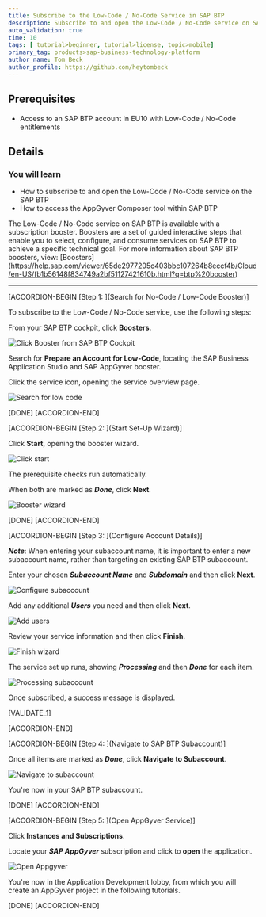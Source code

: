 ```yaml
---
title: Subscribe to the Low-Code / No-Code Service in SAP BTP
description: Subscribe to and open the Low-Code / No-Code service on SAP BTP, and get access to the AppGyver Composer tool, an intuitive application development solution for users of all technical abilities.
auto_validation: true
time: 10
tags: [ tutorial>beginner, tutorial>license, topic>mobile]
primary_tag: products>sap-business-technology-platform
author_name: Tom Beck
author_profile: https://github.com/heytombeck
---
```


## Prerequisites
 - Access to an SAP BTP account in EU10 with Low-Code / No-Code entitlements

## Details
### You will learn
  - How to subscribe to and open the Low-Code / No-Code service on the SAP BTP
  - How to access the AppGyver Composer tool within SAP BTP

The Low-Code / No-Code service on SAP BTP is available with a subscription booster. Boosters are a set of guided interactive steps that enable you to select, configure, and consume services on SAP BTP to achieve a specific technical goal. For more information about SAP BTP boosters, view: [Boosters] (https://help.sap.com/viewer/65de2977205c403bbc107264b8eccf4b/Cloud/en-US/fb1b56148f834749a2bf51127421610b.html?q=btp%20booster)

---
[ACCORDION-BEGIN [Step 1: ](Search for No-Code / Low-Code Booster)]

To subscribe to the Low-Code / No-Code service, use the following steps:

From your SAP BTP cockpit, click **Boosters**.

![Click Booster from SAP BTP Cockpit](Click_Booster.png)

Search for **Prepare an Account for Low-Code**, locating the SAP Business Application Studio and SAP AppGyver booster.

Click the service icon, opening the service overview page.

![Search for low code](Search_Low_Code.png)

[DONE]
[ACCORDION-END]

[ACCORDION-BEGIN [Step 2: ](Start Set-Up Wizard)]

Click **Start**, opening the booster wizard.

![Click start](Click_search.png)

The prerequisite checks run automatically.

When both are marked as ***Done***, click **Next**.

![Booster wizard](Booster_wizard.png)

[DONE]
[ACCORDION-END]

[ACCORDION-BEGIN [Step 3: ](Configure Account Details)]

***Note***: When entering your subaccount name, it is important to enter a new subaccount name, rather than targeting an existing SAP BTP subaccount.   

Enter your chosen ***Subaccount Name*** and ***Subdomain*** and then click **Next**.

![Configure subaccount](Configure_subaccount.png)

Add any additional ***Users*** you need and then click **Next**.

![Add users](add_users.png)

Review your service information and then click **Finish**.

![Finish wizard](Finish_wizard.png)

The service set up runs, showing ***Processing*** and then ***Done*** for each item.

![Processing subaccount](Processing_subaccount.png)

Once subscribed, a success message is displayed.

[VALIDATE_1]

[ACCORDION-END]

[ACCORDION-BEGIN [Step 4: ](Navigate to SAP BTP Subaccount)]

Once all items are marked as ***Done***, click **Navigate to Subaccount**.

![Navigate to subaccount](Navigate_Subaccount.png)

You're now in your SAP BTP subaccount.

[DONE]
[ACCORDION-END]

[ACCORDION-BEGIN [Step 5: ](Open AppGyver Service)]

Click **Instances and Subscriptions**.

Locate your ***SAP AppGyver*** subscription and click to **open** the application.

![Open Appgyver](Open_Appgyver.png)

You're now in the Application Development lobby, from which you will create an AppGyver project in the following tutorials.  

[DONE]
[ACCORDION-END]
